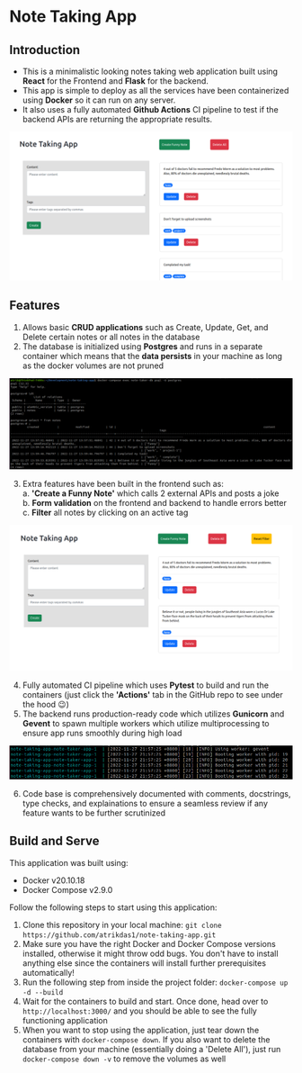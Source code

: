 # Note Taking App
## Introduction
- This is a minimalistic looking notes taking web application built using **React** for the Frontend and **Flask** for the backend. 
- This app is simple to deploy as all the services have been containerized using **Docker** so it can run on any server. 
- It also uses a fully automated **Github Actions** CI pipeline to test if the backend APIs are returning the appropriate results. 

![App frontend](./images/notes-home.png)

## Features
1) Allows basic **CRUD applications** such as Create, Update, Get, and Delete certain notes or all notes in the database
2) The database is initialized using **Postgres** and runs in a separate container which means that the **data persists** in your machine as long as the docker volumes are not pruned

![How the database looks](./images/notes-db.png)

3) Extra features have been built in the frontend such as:  
a. **'Create a Funny Note'** which calls 2 external APIs and posts a joke  
b. **Form validation** on the frontend and backend to handle errors better  
c. **Filter** all notes by clicking on an active tag  

![Filter notes by tag](./images/notes-filter.png)

4) Fully automated CI pipeline which uses **Pytest** to build and run the containers (just click the **'Actions'** tab in the GitHub repo to see under the hood 😉)
5) The backend runs production-ready code which utilizes **Gunicorn** and **Gevent** to spawn multiple workers which utilize multiprocessing to ensure app runs smoothly during high load

![Gevent workers](./images/notes-workers.png)

6) Code base is comprehensively documented with comments, docstrings, type checks, and explainations to ensure a seamless review if any feature wants to be further scrutinized

## Build and Serve
This application was built using:
- Docker v20.10.18
- Docker Compose v2.9.0

Follow the following steps to start using this application:
1. Clone this repository in your local machine: `git clone https://github.com/atrikdas1/note-taking-app.git`
2. Make sure you have the right Docker and Docker Compose versions installed, otherwise it might throw odd bugs. You don't have to install anything else since the containers will install further prerequisites automatically!
3. Run the following step from inside the project folder: `docker-compose up -d --build`
4. Wait for the containers to build and start. Once done, head over to `http://localhost:3000/` and you should be able to see the fully functioning application
5. When you want to stop using the application, just tear down the containers with `docker-compose down`. If you also want to delete the database from your machine (essentially doing a 'Delete All'), just run `docker-compose down -v` to remove the volumes as well
